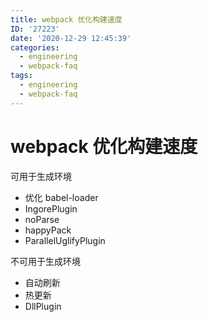 ```yaml
---
title: webpack 优化构建速度
ID: '27223'
date: '2020-12-29 12:45:39'
categories:
  - engineering
  - webpack-faq
tags:
  - engineering
  - webpack-faq
---
```


# webpack 优化构建速度

可用于生成环境

- 优化 babel-loader
- IngorePlugin
- noParse
- happyPack
- ParallelUglifyPlugin

不可用于生成环境

- 自动刷新
- 热更新
- DllPlugin
 
 
 
 
 
 
 
 
 
 
 
 
 
 
 
 
 
 
 
 
 
 
